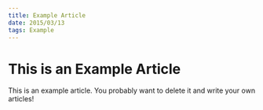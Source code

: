 ```yaml
---
title: Example Article
date: 2015/03/13
tags: Example
---
```


# This is an Example Article

This is an example article. You probably want to delete it and write your own articles!
